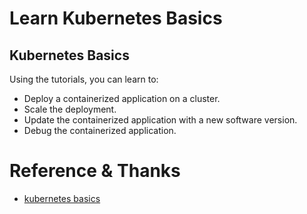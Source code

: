 




# Learn Kubernetes Basics
## Kubernetes Basics

Using the tutorials, you can learn to:

- Deploy a containerized application on a cluster.
- Scale the deployment.
- Update the containerized application with a new software version.
- Debug the containerized application.









# Reference & Thanks
+ [kubernetes basics](https://kubernetes.io/docs/tutorials/kubernetes-basics/)
